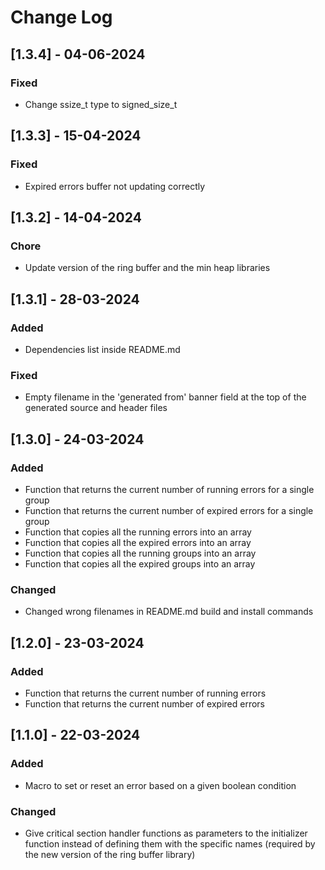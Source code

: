 # Change Log

## [1.3.4] - 04-06-2024

### Fixed

- Change ssize_t type to signed_size_t

## [1.3.3] - 15-04-2024

### Fixed

- Expired errors buffer not updating correctly

## [1.3.2] - 14-04-2024

### Chore

- Update version of the ring buffer and the min heap libraries

## [1.3.1] - 28-03-2024

### Added

- Dependencies list inside README.md

### Fixed

- Empty filename in the 'generated from' banner field at the top of the generated source
and header files

## [1.3.0] - 24-03-2024

### Added

- Function that returns the current number of running errors for a single group
- Function that returns the current number of expired errors for a single group
- Function that copies all the running errors into an array
- Function that copies all the expired errors into an array
- Function that copies all the running groups into an array
- Function that copies all the expired groups into an array

### Changed

- Changed wrong filenames in README.md build and install commands

## [1.2.0] - 23-03-2024

### Added

- Function that returns the current number of running errors
- Function that returns the current number of expired errors

## [1.1.0] - 22-03-2024

### Added

- Macro to set or reset an error based on a given boolean condition

### Changed

- Give critical section handler functions as parameters to the initializer function
  instead of defining them with the specific names (required by the new version of the ring buffer library)


